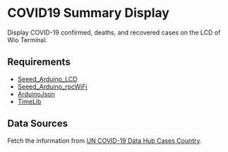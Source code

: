 COVID19 Summary Display
=======================

Display COVID-19 confirmed, deaths, and recovered cases on the LCD of Wio Terminal.

## Requirements
- [Seeed_Arduino_LCD](https://github.com/Seeed-Studio/Seeed_Arduino_LCD)
- [Seeed_Arduino_rpcWiFi](https://github.com/Seeed-Studio/Seeed_Arduino_rpcWiFi)
- [ArduinoJson](https://github.com/bblanchon/ArduinoJson)
- [TimeLib](https://github.com/PaulStoffregen/Time)

## Data Sources
Fetch the information from [UN COVID-19 Data Hub Cases Country](https://covid-19-data.unstatshub.org/datasets/1cb306b5331945548745a5ccd290188e_2).
